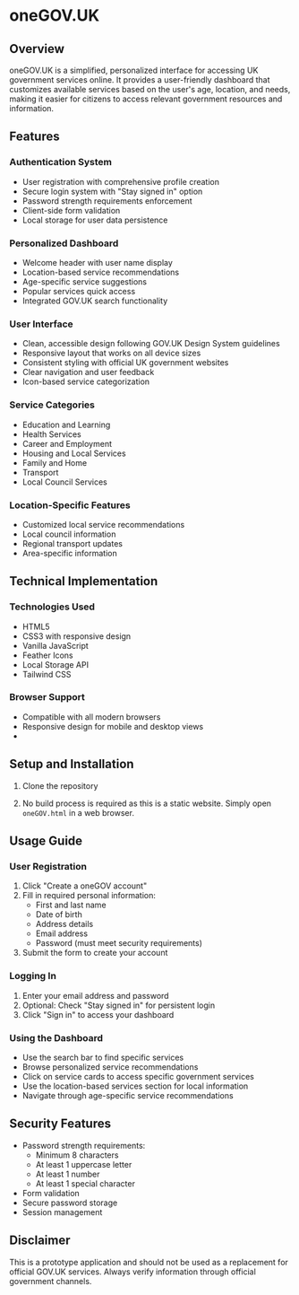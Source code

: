 # oneGOV.UK

## Overview
oneGOV.UK is a simplified, personalized interface for accessing UK government services online. It provides a user-friendly dashboard that customizes available services based on the user's age, location, and needs, making it easier for citizens to access relevant government resources and information.

## Features

### Authentication System
- User registration with comprehensive profile creation
- Secure login system with "Stay signed in" option
- Password strength requirements enforcement
- Client-side form validation
- Local storage for user data persistence

### Personalized Dashboard
- Welcome header with user name display
- Location-based service recommendations
- Age-specific service suggestions
- Popular services quick access
- Integrated GOV.UK search functionality

### User Interface
- Clean, accessible design following GOV.UK Design System guidelines
- Responsive layout that works on all device sizes
- Consistent styling with official UK government websites
- Clear navigation and user feedback
- Icon-based service categorization

### Service Categories
- Education and Learning
- Health Services
- Career and Employment
- Housing and Local Services
- Family and Home
- Transport
- Local Council Services

### Location-Specific Features
- Customized local service recommendations
- Local council information
- Regional transport updates
- Area-specific information

## Technical Implementation

### Technologies Used
- HTML5
- CSS3 with responsive design
- Vanilla JavaScript
- Feather Icons
- Local Storage API
- Tailwind CSS

### Browser Support
- Compatible with all modern browsers
- Responsive design for mobile and desktop views
- 
## Setup and Installation

1. Clone the repository

2. No build process is required as this is a static website. Simply open `oneGOV.html` in a web browser.


## Usage Guide

### User Registration
1. Click "Create a oneGOV account"
2. Fill in required personal information:
   - First and last name
   - Date of birth
   - Address details
   - Email address
   - Password (must meet security requirements)
3. Submit the form to create your account

### Logging In
1. Enter your email address and password
2. Optional: Check "Stay signed in" for persistent login
3. Click "Sign in" to access your dashboard

### Using the Dashboard
- Use the search bar to find specific services
- Browse personalized service recommendations
- Click on service cards to access specific government services
- Use the location-based services section for local information
- Navigate through age-specific service recommendations

## Security Features
- Password strength requirements:
  - Minimum 8 characters
  - At least 1 uppercase letter
  - At least 1 number
  - At least 1 special character
- Form validation
- Secure password storage
- Session management

## Disclaimer
This is a prototype application and should not be used as a replacement for official GOV.UK services. Always verify information through official government channels.
